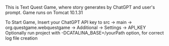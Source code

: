 This is Text Quest Game, where story generates by ChatGPT and user's prompt.
Game runs on Tomcat 10.1.31

To Start Game, Insert your ChatGPT API key to src -> main -> org.questgame.webquestgame -> Additional -> Settings -> API_KEY
Optionally run project with -DCATALINA_BASE=/yourPath option, for correct log file creation
